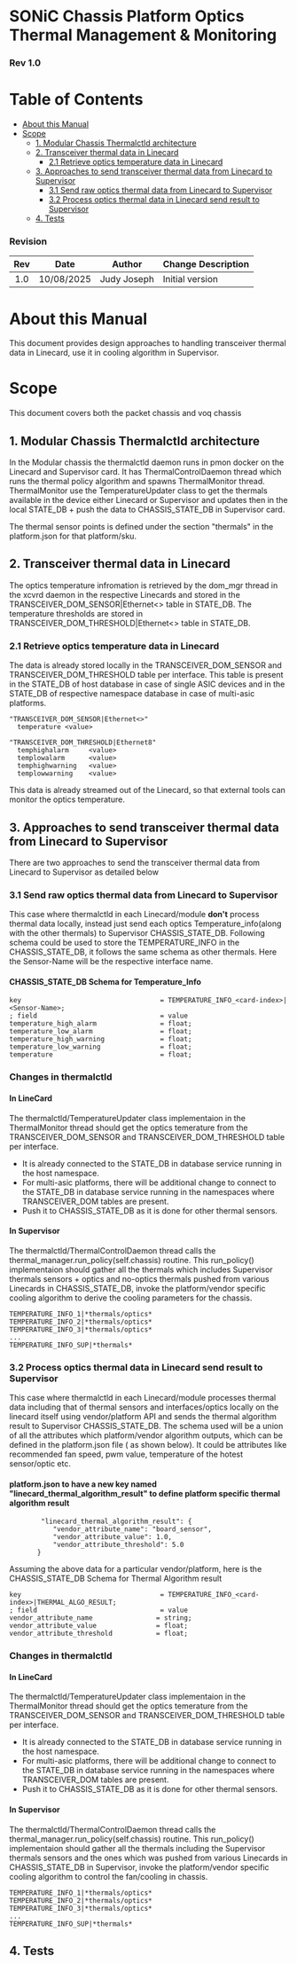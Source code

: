 # SONiC Chassis Platform Optics Thermal Management & Monitoring #

### Rev 1.0 ###

# Table of Contents

* [About this Manual](#about-this-manual)
* [Scope](#scope)
  * [1. Modular Chassis Thermalctld architecture](#1-modular-chassis-thermalctld-architecture)
  * [2. Transceiver thermal data in Linecard](#2-transceiver-thermal-data-in-linecard)
    * [2.1 Retrieve optics temperature data in Linecard](#21-retrieve-optics-temperature-data-in-linecard)
  * [3. Approaches to send transceiver thermal data from Linecard to Supervisor](#3-approaches-to-send-transceiver-thermal-data-from-linecard-to-supervisor)
    * [3.1 Send raw optics thermal data from Linecard to Supervisor](#31-send-raw-optics-thermal-data-from-linecard-to-supervisor)
    * [3.2 Process optics thermal data in Linecard send result to Supervisor](#32-process-optics-thermal-data-in-linecard-send-result-to-supervisor)    
  * [4. Tests](#4-tests)

      
### Revision ###

 | Rev |     Date    |       Author                                                            | Change Description                |
 |:---:|:-----------:|:-----------------------------------------------------------------------:|-----------------------------------|
 | 1.0 | 10/08/2025  |  Judy Joseph                                                            | Initial version                   |
 
# About this Manual
This document provides design approaches to handling transceiver thermal data in Linecard, use it in cooling algorithm in Supervisor.

# Scope
This document covers both the packet chassis and voq chassis 

## 1. Modular Chassis Thermalctld architecture
In the Modular chassis the thermalctld daemon runs in pmon docker on the Linecard and Supervisor card. It has ThermalControlDaemon thread which runs the thermal policy algorithm and spawns ThermalMonitor thread. ThermalMonitor use the TemperatureUpdater class to get the thermals available in the device either Linecard or Supervisor and updates then in the local STATE_DB + push the data to CHASSIS_STATE_DB in Supervisor card. 

The thermal sensor points is defined under the section "thermals" in the platform.json for that platform/sku.
   
## 2. Transceiver thermal data in Linecard
The optics temperature infromation is retrieved by the dom_mgr thread in the xcvrd daemon in the respective Linecards and stored in the TRANSCEIVER_DOM_SENSOR|Ethernet<> table in STATE_DB. The temperature thresholds are stored in TRANSCEIVER_DOM_THRESHOLD|Ethernet<> table in STATE_DB.

### 2.1 Retrieve optics temperature data in Linecard

The data is already stored locally in the TRANSCEIVER_DOM_SENSOR and TRANSCEIVER_DOM_THRESHOLD table per interface. This table is present in the STATE_DB of host database in case of single ASIC devices and in the STATE_DB of respective namespace database in case of multi-asic platforms.
```
"TRANSCEIVER_DOM_SENSOR|Ethernet<>"
  temperature <value>
```
```
"TRANSCEIVER_DOM_THRESHOLD|Ethernet8"
  temphighalarm     <value>
  templowalarm      <value>
  temphighwarning   <value>
  templowwarning    <value>
```
This data is already streamed out of the Linecard, so that external tools can monitor the optics temperature.

## 3. Approaches to send transceiver thermal data from Linecard to Supervisor
  There are two approaches to send the transceiver thermal data from Linecard to Supervisor as detailed below

### 3.1 Send raw optics thermal data from Linecard to Supervisor

 This case where thermalctld in each Linecard/module **don't** process thermal data locally, instead just send each optics Temperature_info(along with the other thermals) to Supervisor CHASSIS_STATE_DB. Following schema could be used to store the TEMPERATURE_INFO in the CHASSIS_STATE_DB, it follows the same schema as other thermals. Here the Sensor-Name will be the respective interface name.
 
 #### CHASSIS_STATE_DB Schema for Temperature_Info
 ```
 key                                   = TEMPERATURE_INFO_<card-index>|<Sensor-Name>; 
 ; field                               = value
 temperature_high_alarm                = float;
 temperature_low_alarm                 = float;   
 temperature_high_warning              = float;
 temperature_low_warning               = float;
 temperature                           = float;
 ```

### Changes in thermalctld

#### In LineCard

The thermalctld/TemperatureUpdater class implementaion in the ThermalMonitor thread should get the optics temerature from the TRANSCEIVER_DOM_SENSOR and TRANSCEIVER_DOM_THRESHOLD table per interface.
* It is already connected to the STATE_DB in database service running in the host namespace.
* For multi-asic platforms, there will be additional change to connect to the STATE_DB in database service running in the namespaces where TRANSCEIVER_DOM tables are present.
* Push it to CHASSIS_STATE_DB as it is done for other thermal sensors.

#### In Supervisor

The thermalctld/ThermalControlDaemon thread calls the thermal_manager.run_policy(self.chassis) routine. This run_policy() implementaion should gather all the thermals which includes Supervisor thermals sensors + optics and no-optics thermals pushed from various Linecards in CHASSIS_STATE_DB, invoke the platform/vendor specific cooling algorithm to derive the cooling parameters for the chassis.
 ```
 TEMPERATURE_INFO_1|*thermals/optics*
 TEMPERATURE_INFO_2|*thermals/optics*
 TEMPERATURE_INFO_3|*thermals/optics*
 ...
 TEMPERATURE_INFO_SUP|*thermals*
```
  
### 3.2 Process optics thermal data in Linecard send result to Supervisor

 This case where thermalctld in each Linecard/module processes thermal data including that of thermal sensors and interfaces/optics locally on the linecard itself using vendor/platform API and sends the thermal algorithm result to Supervisor CHASSIS_STATE_DB. The schema used will be a union of all the attributes which platform/vendor algorithm outputs, which can be defined in the platform.json file ( as shown below). It could be attributes like recommended fan speed, pwm value, temperature of the hotest sensor/optic etc.
 
 #### platform.json to have a new key named "linecard_thermal_algorithm_result" to define platform specific thermal algorithm result
 ```
         "linecard_thermal_algorithm_result": {
            "vendor_attribute_name": "board_sensor",
            "vendor_attribute_value": 1.0,
            "vendor_attribute_threshold": 5.0
        }
 ```

Assuming the above data for a particular vendor/platform, here is the CHASSIS_STATE_DB Schema for Thermal Algorithm result
 ```
 key                                   = TEMPERATURE_INFO_<card-index>|THERMAL_ALGO_RESULT; 
 ; field                               = value
 vendor_attribute_name                = string;
 vendor_attribute_value               = float;
 vendor_attribute_threshold           = float;
 ```
  
### Changes in thermalctld

#### In LineCard

The thermalctld/TemperatureUpdater class implementaion in the ThermalMonitor thread should get the optics temerature from the TRANSCEIVER_DOM_SENSOR and TRANSCEIVER_DOM_THRESHOLD table per interface.
* It is already connected to the STATE_DB in database service running in the host namespace.
* For multi-asic platforms, there will be additional change to connect to the STATE_DB in database service running in the namespaces where TRANSCEIVER_DOM tables are present.
* Push it to CHASSIS_STATE_DB as it is done for other thermal sensors.

#### In Supervisor

The thermalctld/ThermalControlDaemon thread calls the thermal_manager.run_policy(self.chassis) routine. This run_policy() implementaion should gather all the thermals including the Supervisor thermals sensors and the ones which was pushed from various Linecards in CHASSIS_STATE_DB in Supervisor, invoke the platform/vendor specific cooling algorithm to control the fan/cooling in chassis.
 ```
 TEMPERATURE_INFO_1|*thermals/optics*
 TEMPERATURE_INFO_2|*thermals/optics*
 TEMPERATURE_INFO_3|*thermals/optics*
 ...
 TEMPERATURE_INFO_SUP|*thermals*
```

## 4. Tests

